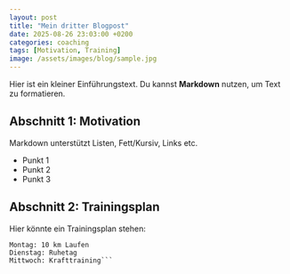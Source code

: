 ```yaml
---
layout: post
title: "Mein dritter Blogpost"
date: 2025-08-26 23:03:00 +0200
categories: coaching
tags: [Motivation, Training]
image: /assets/images/blog/sample.jpg
---
```




Hier ist ein kleiner Einführungstext. Du kannst **Markdown** nutzen, um Text zu formatieren.

## Abschnitt 1: Motivation

Markdown unterstützt Listen, Fett/Kursiv, Links etc.

- Punkt 1
- Punkt 2
- Punkt 3

## Abschnitt 2: Trainingsplan

Hier könnte ein Trainingsplan stehen:

```text
Montag: 10 km Laufen
Dienstag: Ruhetag
Mittwoch: Krafttraining```
